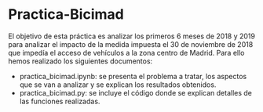 # Practica-Bicimad
El objetivo de esta práctica es analizar los primeros 6 meses de 2018 y 2019 para analizar el impacto de la medida impuesta el 30 de noviembre de 2018 que impedía el acceso de vehículos a la zona centro de Madrid. Para ello hemos realizado los siguientes documentos:
- practica_bicimad.ipynb: se presenta el problema a tratar, los aspectos que se van a analizar y se explican los resultados obtenidos.
- practica_bicimad.py: se incluye el código donde se explican detalles de las funciones realizadas. 
